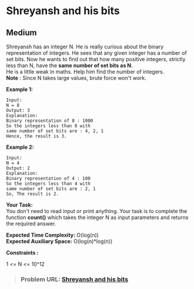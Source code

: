 # **Shreyansh and his bits**

## **Medium**

Shreyansh has an integer N. He is really curious about the binary representation of integers. He sees that any given integer has a number of set bits. Now he wants to find out that how many positive integers, strictly less than N, have the **same number of set bits as N**.  
He is a little weak in maths. Help him find the number of integers.  
**Note** : Since N takes large values, brute force won't work.

**Example 1:**

```
Input:
N = 8
Output: 3
Explanation:
Binary representation of 8 : 1000
So the integers less than 8 with
same number of set bits are : 4, 2, 1
Hence, the result is 3.

```

**Example 2:**

```
Input:
N = 4
Output: 2
Explanation:
Binary representation of 4 : 100
So the integers less than 4 with
same number of set bits are : 2, 1
So, The result is 2.

```

**Your Task:**  
You don't need to read input or print anything. Your task is to complete the function **count()** which takes the integer N as input parameters and returns the required answer.

**Expected Time Complexity:** O(log(n))  
**Expected Auxiliary Space:** O(log(n)\*log(n))

**Constraints :**

1 <= N <= 10^12

> ### **Problem URL: [Shreyansh and his bits](https://practice.geeksforgeeks.org/problems/shreyansh-and-his-bits1420/1)**
